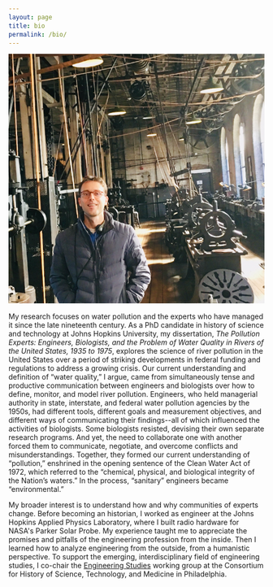 ```yaml
---
layout: page
title: bio
permalink: /bio/
---
```


![](/assets/ryan.jpg)

My research focuses on water pollution and the experts who have managed it since the late nineteenth century. As a PhD candidate in history of science and technology at Johns Hopkins University, my dissertation, _The Pollution Experts: Engineers, Biologists, and the Problem of Water Quality in Rivers of the United States, 1935 to 1975_, explores the science of river pollution in the United States over a period of striking developments in federal funding and regulations to address a growing crisis. Our current understanding and definition of “water quality,” I argue, came from simultaneously tense and productive communication between engineers and biologists over how to define, monitor, and model river pollution. Engineers, who held managerial authority in state, interstate, and federal water pollution agencies by the 1950s, had different tools, different goals and measurement objectives, and different ways of communicating their findings--all of which influenced the activities of biologists. Some biologists resisted, devising their own separate research programs. And yet, the need to collaborate one with another forced them to communicate, negotiate, and overcome conflicts and misunderstandings. Together, they formed our current understanding of “pollution,” enshrined in the opening sentence of the Clean Water Act of 1972, which referred to the “chemical, physical, and biological integrity of the Nation’s waters.” In the process, “sanitary” engineers became “environmental.”

My broader interest is to understand how and why communities of experts change. Before becoming an historian, I worked as engineer at the Johns Hopkins Applied Physics Laboratory, where I built radio hardware for NASA's Parker Solar Probe. My experience taught me to appreciate the promises and pitfalls of the engineering profession from the inside. Then I learned how to analyze engineering from the outside, from a humanistic perspective. To support the emerging, interdisciplinary field of engineering studies, I co-chair the [Engineering Studies](https://www.chstm.org/content/engineering-studies-0) working group at the Consortium for History of Science, Technology, and Medicine in Philadelphia.
